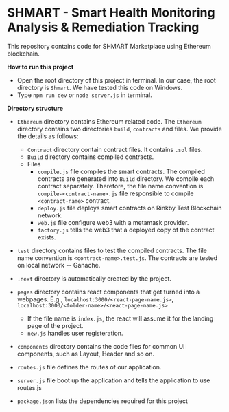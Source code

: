 # SHMART - Smart Health Monitoring Analysis & Remediation Tracking
This repository contains code for SHMART Marketplace using Ethereum blockchain.


**How to run this project**

- Open the root directory of this project in terminal. In our case, the root directory is `Shmart`. We
have tested this code on Windows.
- Type `npm run dev` or `node server.js` in terminal.


**Directory structure**

-  `Ethereum` directory contains Ethereum related code. The `Ethereum` directory contains
    two directories `build`, `contracts` and files. We provide the details as follows:
      - `Contract` directory contain contract files. It contains `.sol` files.
      - `Build` directory contains compiled contracts.
      - Files
        - `compile.js` file compiles the smart contracts. The compiled contracts are generated into `Build` directory. We compile each contract separately. Therefore, the file name convention is `compile-<contract-name>.js` file responsible to compile `<contract-name>` contract.
        - `deploy.js` file deploys smart contracts on Rinkby Test Blockchain network.
        -  `web.js` file configure web3 with a metamask provider.
        -  `factory.js` tells the web3 that a deployed copy of the contract exists.


- `test` directory contains files to test the compiled contracts. The file name convention is  `<contract-name>.test.js`. The contracts are tested on local network -- Ganache.

- `.next` directory is automatically created by the project.
- `pages` directory contains react components that get turned into a  webpages. E.g., `localhost:3000/<react-page-name.js>`, `localhost:3000/<folder-name>/<react-page-name.js>`
  - If the file name is `index.js`, the react will assume it for the landing page of the project.
  - `new.js` handles user registeration.

- `components` directory contains the code files for common UI components, such as Layout, Header and so on.
- `routes.js` file defines the routes of our application.
- `server.js` file boot up the application and tells the application to use routes.js
- `package.json` lists the dependencies required for this project


